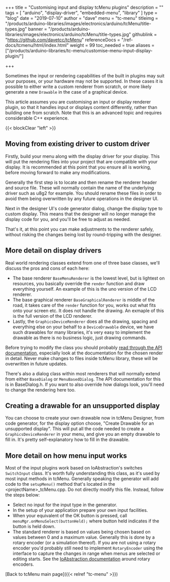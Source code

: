 +++
title = "Customising input and display tcMenu plugins"
description = ""
tags = [ "arduino", "display-driver", "embedded-menu", "library" ]
type = "blog"
date = "2019-07-10"
author =  "dave"
menu = "tc-menu"
titleimg = "/products/arduino-libraries/images/electronics/arduino/tcMenu/title-types.jpg"
banner = "/products/arduino-libraries/images/electronics/arduino/tcMenu/title-types.jpg"
githublink = "https://github.com/davetcc/tcMenu"
referenceDocs = "/ref-docs/tcmenu/html/index.html"
weight = 99
toc_needed = true
aliases = ["/products/arduino-libraries/tc-menu/customise-menu-input-display-plugin/"]

+++

Sometimes the input or rendering capabilities of the built in plugins may suit your purposes, or your hardware may not be supported. In these cases it is possible to either write a custom renderer from scratch, or more likely generate a new `Drawable` in the case of a graphical device.

This article assumes you are customising an input or display renderer plugin, so that it handles input or displays content differently, rather than building one from scratch. Note that this is an advanced topic and requires considerable C++ experience.

{{< blockClear "left" >}} 

## Moving from existing driver to custom driver

Firstly, build your menu along with the display driver for your display. This will put the rendering files into your project that are compatible with your display. It is recommended at this point that you ensure all is working, before moving forward to make any modifications.

Generally the first step is to locate and then rename the renderer header and source file. These will normally contain the name of the underlying driver such as u8g2 for example. You should rename these files in order to avoid them being overwritten by any future operations in the designer UI.

Next in the designer UI's code generator dialog, change the display type to custom display. This means that the designer will no longer manage the display code for you, and you'll be free to adjust as needed.

That's it, at this point you can make adjustments to the renderer safely, without risking the changes being lost by round-tripping with the designer.

## More detail on display drivers

Real world rendering classes extend from one of three base classes, we'll discuss the pros and cons of each here:

* The base renderer `BaseMenuRenderer` is the lowest level, but is lightest on resources, you basically override the `render` function and draw everything yourself. An example of this is the uno version of the LCD renderer.
* The base graphical renderer `BaseGraphicalRenderer` is middle of the road, it takes care of the `render` function for you, works out what fits onto your screen etc. It does not handle the drawing. An exmaple of this is the full version of the LCD renderer.
* Lastly, the `GraphicsDeviceRenderer` does all the drawing, spacing and everything else on your behalf to a `DeviceDrawable` device, we have such drawables for many libraries, it's very easy to implement the drawable as there is no business logic, just drawing commands.

Before trying to modify the class you should probably [read through the API documentation](/ref-docs/tcmenu/html/index.html), especially look at the documentation for the chosen render in detail. Never make changes to files inside tcMenu library, these will be overwritten in future updates.

There's also a dialog class within most renderers that will normally extend from either `BaseDialog` or `MenuBasedDialog`. The API documentation for this is in BaseDialog.h. If you want to also override how dialogs look, you'll need to change the rendering here too.  

## Creating a drawable for an unsupported display

You can choose to create your own drawable now in tcMenu Designer, from code generator, for the display option choose, "Create Drawable for an unsupported display". This will put all the code needed to create a `GraphicsDeviceRenderer` in your menu, and give you an empty drawable to fill in. It's pretty self-explanatory how to fill in the drawable.

## More detail on how menu input works

Most of the input plugins work based on IoAbstraction's switches `SwitchInput` class. It's worth fully understanding this class, as it's used by most input methods in tcMenu. Generally speaking the generator will add code to the `setupMenu()` method that's located in the \<projectName\>_tcMenu.cpp. Do not directly modify this file. Instead, follow the steps below:
  
 * Select no input for the input type in the generator.
 * In the setup of your application prepare your own input facilities.
 * When your equivalent of the OK button is pressed, call `menuMgr.onMenuSelect(buttonHeld);` where button held indicates if the button is held down.
 * The standard renderer is based on values being chosen based on values between 0 and a maximum value. Generally this is done by a rotary encoder (or a simulation thereof). If you are not using a rotary encoder you'd probably still need to implement `RotaryEncoder` using the interface to capture the changes in range when menus are selected or editing starts. See the [IoAbstraction documentation](/ref-docs/ioabstraction/html/index.html) around rotary encoders.
 
 [Back to tcMenu main page]({{< relref "tc-menu" >}}) 